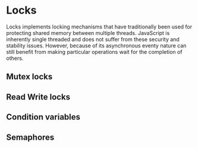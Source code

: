# Locks

Locks implements locking mechanisms that have traditionally been used for
protecting shared memory between multiple threads. JavaScript is inherently
single threaded and does not suffer from these security and stability issues.
However, because of its asynchronous eventy nature can still benefit from
making particular operations wait for the completion of others.

## Mutex locks


## Read Write locks


## Condition variables


## Semaphores




